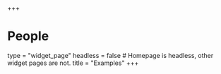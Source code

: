 +++
# People
type = "widget_page"
headless = false  # Homepage is headless, other widget pages are not.
title = "Examples"
+++
